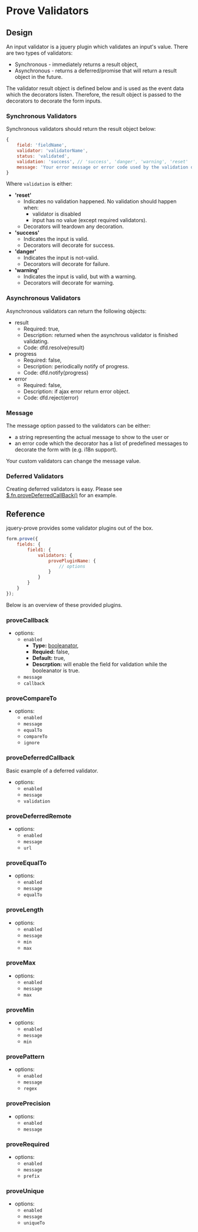 # Prove Validators

## Design
An input validator is a jquery plugin which validates an input's value. There are two types of validators:
- Synchronous - immediately returns a result object,
- Asynchronous - returns a deferred/promise that will return a result object in the future.

The validator result object is defined below and is used as the event data which the decorators listen. Therefore, the result object is passed to the decorators to decorate the form inputs.

### Synchronous Validators
Synchronous validators should return the result object below:

```javascript
{
	field: 'fieldName',
	validator: 'validatorName',
	status: 'validated',
	validation: 'success', // 'success', 'danger', 'warning', 'reset'
	message: 'Your error message or error code used by the validation decorator.'
}
```

Where `validation` is either:
- **'reset'**
	- Indicates no validation happened. No validation should happen when:
		- validator is disabled
		- input has no value (except required validators).
	- Decorators will teardown any decoration.
- **'success'**
	- Indicates the input is valid.
	- Decorators will decorate for success.
- **'danger'**
	- Indicates the input is not-valid.
	- Decorators will decorate for failure.
- **'warning'**
	- Indicates the input is valid, but with a warning.
	- Decorators will decorate for warning.

### Asynchronous Validators
Asynchronous validators can return the following objects:
- result
	- Required: true,
	- Description: returned when the asynchrous validator is finished validating.
	- Code: dfd.resolve(result)
- progress
	- Required: false,
	- Description: periodically notify of progress.
	- Code: dfd.notify(progress)
- error
	- Required: false,
	- Description: if ajax error return error object.
	- Code: dfd.reject(error)

### Message
The message option passed to the validators can be either:
- a string representing the actual message to show to the user or
- an error code which the decorator has a list of predefined messages to decorate the form with (e.g. i18n support).

Your custom validators can change the message value.

### Deferred Validators
Creating deferred validators is easy. Please see [$.fn.proveDeferredCallBack()](./deferred-callback.js) for an example.

## Reference
jquery-prove provides some validator plugins out of the box.

```javascript
form.prove({
	fields: {
		field1: {
			validators: {
				provePluginName: {
					// options
				}
			}
		}
	}
});
```

Below is an overview of these provided plugins.

### proveCallback
- options:
	- `enabled`
		- **Type:** [booleanator](../../README.md#booleanator),
		- **Requied:** false,
		- **Default:** true,
		- **Descrption:** will enable the field for validation while the booleanator is true.
	- `message`
	- `callback`

### proveCompareTo
- options:
	- `enabled`
	- `message`
	- `equalTo`
	- `compareTo`
	- `ignore`

### proveDeferredCallback
Basic example of a deferred validator.
- options:
	- `enabled`
	- `message`
	- `validation`

### proveDeferredRemote
- options:
	- `enabled`
	- `message`
	- `url`

### proveEqualTo
- options:
	- `enabled`
	- `message`
	- `equalTo`

### proveLength
- options:
	- `enabled`
	- `message`
	- `min`
	- `max`

### proveMax
- options:
	- `enabled`
	- `message`
	- `max`

### proveMin
- options:
	- `enabled`
	- `message`
	- `min`

### provePattern
- options:
	- `enabled`
	- `message`
	- `regex`

### provePrecision
- options:
	- `enabled`
	- `message`

### proveRequired
- options:
	- `enabled`
	- `message`
	- `prefix`

### proveUnique
- options:
	- `enabled`
	- `message`
	- `uniqueTo`
